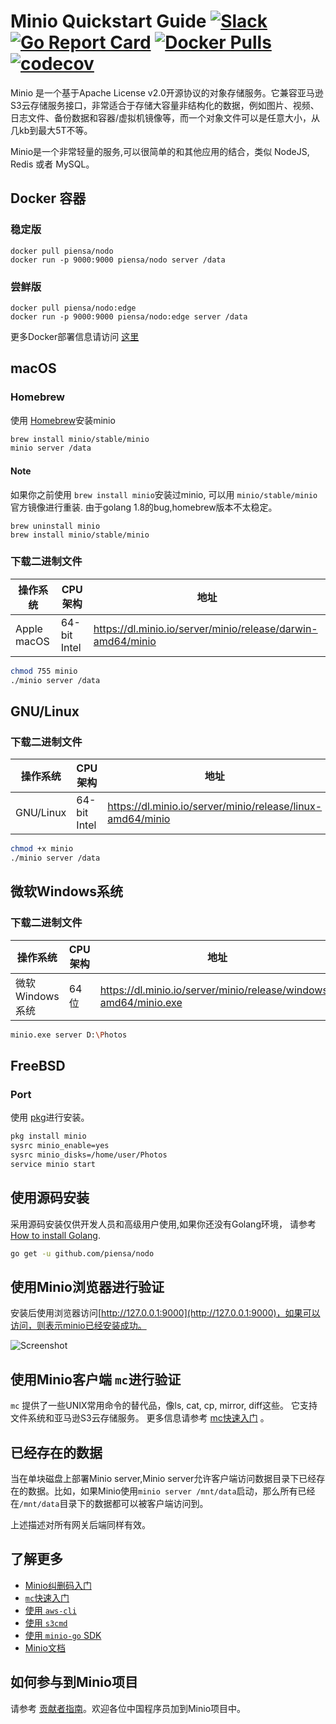 # Minio Quickstart Guide [![Slack](https://slack.minio.io/slack?type=svg)](https://slack.minio.io) [![Go Report Card](https://goreportcard.com/badge/piensa/nodo)](https://goreportcard.com/report/piensa/nodo) [![Docker Pulls](https://img.shields.io/docker/pulls/piensa/nodo.svg?maxAge=604800)](https://hub.docker.com/r/piensa/nodo/) [![codecov](https://codecov.io/gh/piensa/nodo/branch/master/graph/badge.svg)](https://codecov.io/gh/piensa/nodo)

Minio 是一个基于Apache License v2.0开源协议的对象存储服务。它兼容亚马逊S3云存储服务接口，非常适合于存储大容量非结构化的数据，例如图片、视频、日志文件、备份数据和容器/虚拟机镜像等，而一个对象文件可以是任意大小，从几kb到最大5T不等。 

Minio是一个非常轻量的服务,可以很简单的和其他应用的结合，类似 NodeJS, Redis 或者 MySQL。

## Docker 容器
### 稳定版
```
docker pull piensa/nodo
docker run -p 9000:9000 piensa/nodo server /data
```

### 尝鲜版
```
docker pull piensa/nodo:edge
docker run -p 9000:9000 piensa/nodo:edge server /data
```
更多Docker部署信息请访问 [这里](https://docs.minio.io/docs/minio-docker-quickstart-guide)

## macOS
### Homebrew
使用 [Homebrew](http://brew.sh/)安装minio

```sh
brew install minio/stable/minio
minio server /data
```
#### Note
如果你之前使用 `brew install minio`安装过minio, 可以用 `minio/stable/minio` 官方镜像进行重装. 由于golang 1.8的bug,homebrew版本不太稳定。

```
brew uninstall minio
brew install minio/stable/minio
```

### 下载二进制文件
| 操作系统| CPU架构 | 地址|
| ----------| -------- | ------|
|Apple macOS|64-bit Intel|https://dl.minio.io/server/minio/release/darwin-amd64/minio |
```sh
chmod 755 minio
./minio server /data
```

## GNU/Linux
### 下载二进制文件
| 操作系统| CPU架构 | 地址|
| ----------| -------- | ------|
|GNU/Linux|64-bit Intel|https://dl.minio.io/server/minio/release/linux-amd64/minio |
```sh
chmod +x minio
./minio server /data
```

## 微软Windows系统
### 下载二进制文件
| 操作系统| CPU架构 | 地址|
| ----------| -------- | ------|
|微软Windows系统|64位|https://dl.minio.io/server/minio/release/windows-amd64/minio.exe |
```sh
minio.exe server D:\Photos
```

## FreeBSD
### Port
使用 [pkg](https://github.com/freebsd/pkg)进行安装。

```sh
pkg install minio
sysrc minio_enable=yes
sysrc minio_disks=/home/user/Photos
service minio start
```

## 使用源码安装

采用源码安装仅供开发人员和高级用户使用,如果你还没有Golang环境， 请参考 [How to install Golang](https://docs.minio.io/docs/how-to-install-golang).

```sh
go get -u github.com/piensa/nodo
```

## 使用Minio浏览器进行验证
安装后使用浏览器访问[http://127.0.0.1:9000](http://127.0.0.1:9000)，如果可以访问，则表示minio已经安装成功。

![Screenshot](https://github.com/piensa/nodo/blob/master/docs/screenshots/minio-browser.png?raw=true)

## 使用Minio客户端 `mc`进行验证
`mc` 提供了一些UNIX常用命令的替代品，像ls, cat, cp, mirror, diff这些。 它支持文件系统和亚马逊S3云存储服务。 更多信息请参考 [mc快速入门](https://docs.minio.io/docs/minio-client-quickstart-guide) 。

## 已经存在的数据
当在单块磁盘上部署Minio server,Minio server允许客户端访问数据目录下已经存在的数据。比如，如果Minio使用`minio server /mnt/data`启动，那么所有已经在`/mnt/data`目录下的数据都可以被客户端访问到。

上述描述对所有网关后端同样有效。

## 了解更多
- [Minio纠删码入门](https://docs.minio.io/docs/minio-erasure-code-quickstart-guide)
- [`mc`快速入门](https://docs.minio.io/docs/minio-client-quickstart-guide)
- [使用 `aws-cli`](https://docs.minio.io/docs/aws-cli-with-minio)
- [使用 `s3cmd`](https://docs.minio.io/docs/s3cmd-with-minio)
- [使用 `minio-go` SDK](https://docs.minio.io/docs/golang-client-quickstart-guide)
- [Minio文档](https://docs.minio.io)

## 如何参与到Minio项目
请参考 [贡献者指南](https://github.com/piensa/nodo/blob/master/CONTRIBUTING.md)。欢迎各位中国程序员加到Minio项目中。
